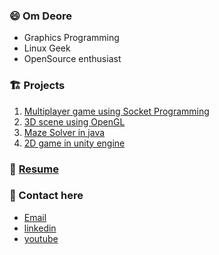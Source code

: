 ### 😄 Om Deore
- Graphics Programming
- Linux Geek
- OpenSource enthusiast


### 🏗️ Projects
1. [Multiplayer game using Socket Programming](https://github.com/om101deore/Multiplayer-game)
2. [3D scene using OpenGL](https://github.com/om101deore/phong)
3. [Maze Solver in java](https://github.com/om101deore/ADS-project)
4. [2D game in unity engine](https://github.com/om101deore/Multiplayer-game)


### 📑 [Resume](https://drive.google.com/file/d/1ooovpychWieqEiucBnTXnfV7ABAyx_xZ/view?usp=sharing)


### 💬 Contact here
- [Email](mailto:omdeore890@gmail.com)
- [linkedin](https://www.linkedin.com/in/om-deore-linux-nerd/)
- [youtube](https://youtube.com/@omdeore8089)


